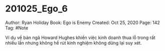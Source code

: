 # 201025_Ego_6

Author: Ryan Holiday
Book: Ego is Enemy
Created: Oct 25, 2020
Page: 142
Tag: #Note

Ví dụ về bản ngã Howard Hughes khiến việc kinh doanh thua lỗ trong rất nhiều lần nhưng không hề rút kinh nghiệm không dừng lại suy xét.
